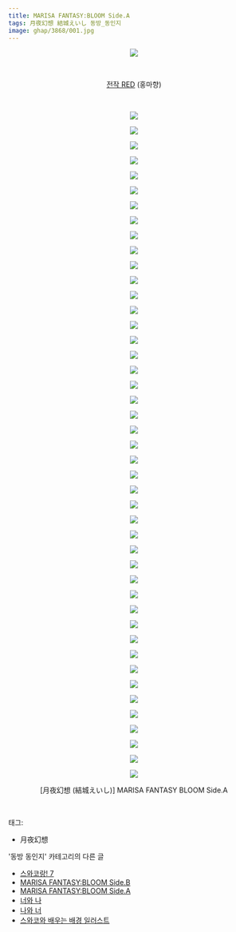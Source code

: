 ```yaml
---
title: MARISA FANTASY:BLOOM Side.A
tags: 月夜幻想 結城えいし 동방_동인지
image: ghap/3868/001.jpg
---
```

<div class="article">
<p style="text-align: center; clear: none; float: none;"><img src="{{ site.nasurl }}/ghap/3868/001.jpg"/></p>
<p style="text-align: center; clear: none; float: none;"><br/></p>
<p style="text-align: center; clear: none; float: none;"><a class="tx-link" href="http://ghaptouhou.tistory.com/3863" target="_blank">전작 RED</a> (홍마향)</p>
<p style="text-align: center; clear: none; float: none;"><br/></p>
<p style="text-align: center; clear: none; float: none;"><img src="{{ site.nasurl }}/ghap/3868/002.jpg"/></p>
<p style="text-align: center; clear: none; float: none;"><img src="{{ site.nasurl }}/ghap/3868/003.jpg"/></p>
<p style="text-align: center; clear: none; float: none;"><img src="{{ site.nasurl }}/ghap/3868/004.jpg"/></p>
<p style="text-align: center; clear: none; float: none;"><img src="{{ site.nasurl }}/ghap/3868/005.jpg"/></p>
<p style="text-align: center; clear: none; float: none;"><img src="{{ site.nasurl }}/ghap/3868/006.jpg"/></p>
<p style="text-align: center; clear: none; float: none;"><img src="{{ site.nasurl }}/ghap/3868/007.jpg"/></p>
<p style="text-align: center; clear: none; float: none;"><img src="{{ site.nasurl }}/ghap/3868/008.jpg"/></p>
<p style="text-align: center; clear: none; float: none;"><img src="{{ site.nasurl }}/ghap/3868/009.jpg"/></p>
<p style="text-align: center; clear: none; float: none;"><img src="{{ site.nasurl }}/ghap/3868/010.jpg"/></p>
<p style="text-align: center; clear: none; float: none;"><img src="{{ site.nasurl }}/ghap/3868/011.jpg"/></p>
<p style="text-align: center; clear: none; float: none;"><img src="{{ site.nasurl }}/ghap/3868/012.jpg"/></p>
<p style="text-align: center; clear: none; float: none;"><img src="{{ site.nasurl }}/ghap/3868/013.jpg"/></p>
<p style="text-align: center; clear: none; float: none;"><img src="{{ site.nasurl }}/ghap/3868/014.jpg"/></p>
<p style="text-align: center; clear: none; float: none;"><img src="{{ site.nasurl }}/ghap/3868/015.jpg"/></p>
<p style="text-align: center; clear: none; float: none;"><img src="{{ site.nasurl }}/ghap/3868/016.jpg"/></p>
<p style="text-align: center; clear: none; float: none;"><img src="{{ site.nasurl }}/ghap/3868/017.jpg"/></p>
<p style="text-align: center; clear: none; float: none;"><img src="{{ site.nasurl }}/ghap/3868/018.jpg"/></p>
<p style="text-align: center; clear: none; float: none;"><img src="{{ site.nasurl }}/ghap/3868/019.jpg"/></p>
<p style="text-align: center; clear: none; float: none;"><img src="{{ site.nasurl }}/ghap/3868/020.jpg"/></p>
<p style="text-align: center; clear: none; float: none;"><img src="{{ site.nasurl }}/ghap/3868/021.jpg"/></p>
<p style="text-align: center; clear: none; float: none;"><img src="{{ site.nasurl }}/ghap/3868/022.jpg"/></p>
<p style="text-align: center; clear: none; float: none;"><img src="{{ site.nasurl }}/ghap/3868/023.jpg"/></p>
<p style="text-align: center; clear: none; float: none;"><img src="{{ site.nasurl }}/ghap/3868/024.jpg"/></p>
<p style="text-align: center; clear: none; float: none;"><img src="{{ site.nasurl }}/ghap/3868/025.jpg"/></p>
<p style="text-align: center; clear: none; float: none;"><img src="{{ site.nasurl }}/ghap/3868/026.jpg"/></p>
<p style="text-align: center; clear: none; float: none;"><img src="{{ site.nasurl }}/ghap/3868/027.jpg"/></p>
<p style="text-align: center; clear: none; float: none;"><img src="{{ site.nasurl }}/ghap/3868/028.jpg"/></p>
<p style="text-align: center; clear: none; float: none;"><img src="{{ site.nasurl }}/ghap/3868/029.jpg"/></p>
<p style="text-align: center; clear: none; float: none;"><img src="{{ site.nasurl }}/ghap/3868/030.jpg"/></p>
<p style="text-align: center; clear: none; float: none;"><img src="{{ site.nasurl }}/ghap/3868/031.jpg"/></p>
<p style="text-align: center; clear: none; float: none;"><img src="{{ site.nasurl }}/ghap/3868/032.jpg"/></p>
<p style="text-align: center; clear: none; float: none;"><img src="{{ site.nasurl }}/ghap/3868/033.jpg"/></p>
<p style="text-align: center; clear: none; float: none;"><img src="{{ site.nasurl }}/ghap/3868/034.jpg"/></p>
<p style="text-align: center; clear: none; float: none;"><img src="{{ site.nasurl }}/ghap/3868/035.jpg"/></p>
<p style="text-align: center; clear: none; float: none;"><img src="{{ site.nasurl }}/ghap/3868/036.jpg"/></p>
<p style="text-align: center; clear: none; float: none;"><img src="{{ site.nasurl }}/ghap/3868/037.jpg"/></p>
<p style="text-align: center; clear: none; float: none;"><img src="{{ site.nasurl }}/ghap/3868/038.jpg"/></p>
<p style="text-align: center; clear: none; float: none;"><img src="{{ site.nasurl }}/ghap/3868/039.jpg"/></p>
<p style="text-align: center; clear: none; float: none;"><img src="{{ site.nasurl }}/ghap/3868/040.jpg"/></p>
<p style="text-align: center; clear: none; float: none;"><img src="{{ site.nasurl }}/ghap/3868/041.jpg"/></p>
<p style="text-align: center; clear: none; float: none;"><img src="{{ site.nasurl }}/ghap/3868/042.jpg"/></p>
<p style="text-align: center; clear: none; float: none;"><img src="{{ site.nasurl }}/ghap/3868/043.jpg"/></p>
<p style="text-align: center; clear: none; float: none;"><img src="{{ site.nasurl }}/ghap/3868/044.jpg"/></p>
<p style="text-align: center; clear: none; float: none;"><img src="{{ site.nasurl }}/ghap/3868/045.jpg"/></p>
<p style="text-align: center; clear: none; float: none;"><img src="{{ site.nasurl }}/ghap/3868/046.jpg"/></p>
<p style="text-align: center; clear: none; float: none;">[月夜幻想 (結城えいし)] MARISA FANTASY BLOOM Side.A</p>
<p><br/></p>
</div><div class="tagTrail">
<p>태그: </p>
<ul>
<li>月夜幻想</li>
</ul>
</div><div class="another">
<p>'동방 동인지' 카테고리의 다른 글</p>
<ul>
<li><a href="/2017-10-19-ghap_3870">스와코랑! 7</a></li>
<li><a href="/2017-10-18-ghap_3869">MARISA FANTASY:BLOOM Side.B</a></li>
<li><a href="/2017-10-18-ghap_3868">MARISA FANTASY:BLOOM Side.A</a></li>
<li><a href="/2017-10-17-ghap_3867">너와 나</a></li>
<li><a href="/2017-10-17-ghap_3866">나와 너</a></li>
<li><a href="/2017-10-17-ghap_3865">스와코와 배우는 배경 일러스트</a></li>
</ul>
</div><div class="cb_module cb_fluid">
<div class="cb_wrt cb_profile">
</div><!-- commentList close -->
</div>